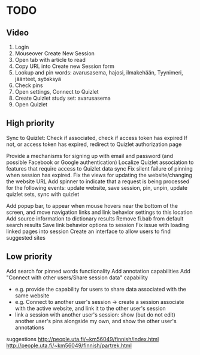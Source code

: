 # TODO

## Video
1. Login
2. Mouseover Create New Session
3. Open tab with article to read 
4. Copy URL into Create new Session form
5. Lookup and pin words:
avarusasema, hajosi, ilmakehään, Tyynimeri, jäänteet, syösksyä
6. Check pins
7. Open settings, Connect to Quizlet
8. Create Quizlet study set: avarusasema
9. Open Quizlet 

## High priority

Sync to Quizlet:
Check if associated, check if access token has expired
If not, or access token has expired, redirect to Quizlet authorization page


Provide a mechanisms for signing up with email and password (and possible Facebook or Google authentication)
Localize Quizlet association to features that require access to Quizlet data sync
Fix silent failure of pinning when session has expired.
Fix the views for updating the website/changing the website URL
Add spinner to indicate that a request is being processed for the following events: update website, save session, pin, unpin, update quizlet sets, sync with quizlet

Add popup bar, to appear when mouse hovers near the bottom of the screen, and move navigation links and link behavior settings to this location
Add source information to dictionary results
Remove fi.bab from default search results
Save link behavior options to session
Fix issue with loading linked pages into session
Create an interface to allow users to find suggested sites

## Low priority
Add search for pinned words functionality
Add annotation capabilities
Add "Connect with other users/Share session data" capability
 - e.g. provide the capability for users to share data associated with the same website
 - e.g. Connect to another user's session -> create a session associate with the active website, and link it to the other user's session
 - link a session with another user's session: show (but do not edit) another user's pins alongside my own, and show the other user's annotations


suggestions
http://people.uta.fi/~km56049/finnish/index.html
http://people.uta.fi/~km56049/finnish/partrek.html

